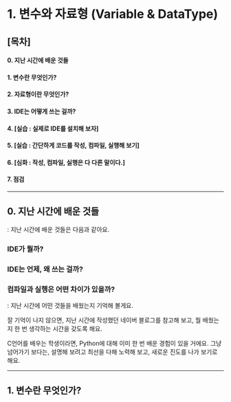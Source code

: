 # 1. 변수와 자료형 (Variable & DataType)

## [목차]
#### 0. 지난 시간에 배운 것들
#### 1. 변수란 무엇인가?
#### 2. 자료형이란 무엇인가?
#### 3. IDE는 어떻게 쓰는 걸까?
#### 4. [실습 : 실제로 IDE를 설치해 보자]
#### 5. [실습 : 간단하게 코드를 작성, 컴파일, 실행해 보기]
#### 6. [심화 : 작성, 컴파일, 실행은 다 다른 말이다.]
#### 7. 점검

---

## 0. 지난 시간에 배운 것들

: 지난 시간에 배운 것들은 다음과 같아요.

### IDE가 뭘까?
### IDE는 언제, 왜 쓰는 걸까?
### 컴파일과 실행은 어떤 차이가 있을까?

: 지난 시간에 어떤 것들을 배웠는지 기억해 볼게요.

잘 기억이 나지 않으면, 지난 시간에 작성했던 네이버 블로그를 참고해 보고, 뭘 배웠는지 한 번 생각하는 시간을 갖도록 해요.

C언어를 배우는 학생이라면, Python에 대해 이미 한 번 배운 경험이 있을 거에요. 그냥 넘어가기 보다는, 설명해 보려고 최선을 다해 노력해 보고, 새로운 진도를 나가 보기로 해요.

---

## 1. 변수란 무엇인가?

